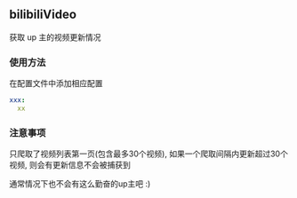 ## bilibiliVideo

获取 up 主的视频更新情况

### 使用方法

在配置文件中添加相应配置

```yaml
xxx:
  xx
```

### 注意事项

只爬取了视频列表第一页(包含最多30个视频), 如果一个爬取间隔内更新超过30个视频, 则会有更新信息不会被捕获到

通常情况下也不会有这么勤奋的up主吧 :)

